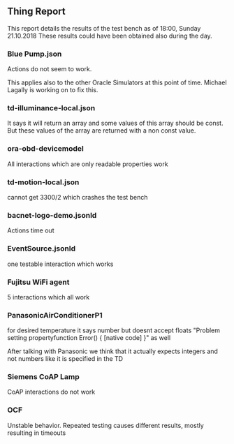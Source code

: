 ## Thing Report

This report details the results of the test bench as of 18:00, Sunday 21.10.2018
These results could have been obtained also during the day.

### Blue Pump.json

Actions do not seem to work.

This applies also to the other Oracle Simulators at this point of time. Michael Lagally is working on to fix this.

### td-illuminance-local.json
It says it will return an array and some values of this array should be const. But these values of the array are returned with a non const value.

### ora-obd-devicemodel

All interactions which are only readable properties work

### td-motion-local.json

cannot get 3300/2 which crashes the test bench

### bacnet-logo-demo.jsonld

Actions time out

### EventSource.jsonld

one testable interaction which works

### Fujitsu WiFi agent

5 interactions which all work

### PanasonicAirConditionerP1

for desired temperature it says number but doesnt accept floats
"Problem setting propertyfunction Error() { [native code] }" as well

After talking with Panasonic we think that it actually expects integers and not numbers like it is specified in the TD

### Siemens CoAP Lamp

CoAP interactions do not work

### OCF 

Unstable behavior. Repeated testing causes different results, mostly resulting in timeouts